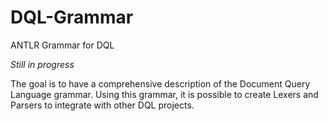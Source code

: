 # DQL-Grammar
ANTLR Grammar for DQL

*Still in progress*

The goal is to have a comprehensive description of the Document Query Language grammar.
Using this grammar, it is possible to create Lexers and Parsers to integrate with other DQL projects.
